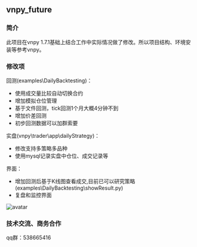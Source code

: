 ## vnpy_future

### 简介
此项目在vnpy 1.7.1基础上结合工作中实际情况做了修改。所以项目结构、环境安装等参考vnpy。


### 修改项
回测(examples\DailyBacktesting)：
* 使用成交量比较自动切换合约
* 增加模拟仓位管理
* 基于文件回测，tick回测1个月大概4分钟不到
* 增加价差回测
* 初步回测数据可以加群索要

实盘(vnpy\trader\app\dailyStrategy)：
* 修改支持多策略多品种
* 使用mysql记录实盘中仓位、成交记录等

界面：
* 增加回测后基于K线图查看成交,目前已可以研究策略(examples\DailyBacktesting\showResult.py)
* 复盘和监控界面

![avatar](https://github.com/aiqtt/vnpy_future/blob/master/examples/DailyBacktesting/huice.png)


### 技术交流、商务合作
qq群：538665416


